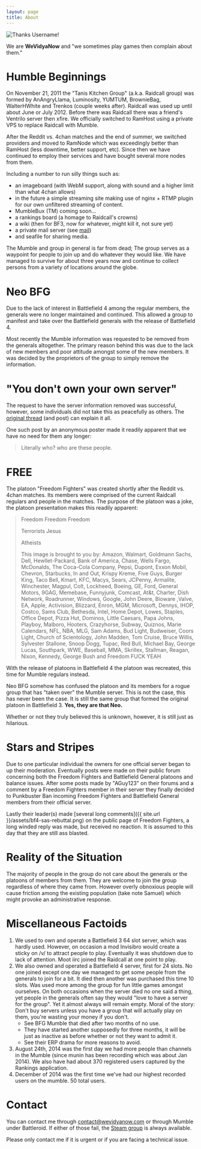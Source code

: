 ```yaml
---
layout: page
title: About
---
```


<img title="Thanks Username!" src="{{ site.baseurl }}/assets/wvn.png" class="center">

<p class="center">We are <strong>WeVidyaNow</strong> and "we sometimes play games then complain about them."</p>

# Humble Beginnings

On November 21, 2011 the "Tanis Kitchen Group" (a.k.a. Raidcall group) was formed by AnAngryLlama, Luminosity, YUMTUM, BrownieBag, WalterHWhite and Trenkos (couple weeks after). Raidcall was used up until about June or July 2012. Before there was Raidcall there was a friend's Ventrilo server then xfire. We officially switched to RamHost using a private VPS to replace Raidcall with Mumble.

After the Reddit vs. 4chan matches and the end of summer, we switched providers and moved to RamNode which was exceedingly better than RamHost (less downtime, better support, etc). Since then we have continued to employ their services and have bought several more nodes from them. 

Including a number to run silly things such as:

* <span class="strike">an imageboard (with WebM support, along with sound and a higher limit than what 4chan allows)</span>
* in the future a simple streaming site making use of nginx + RTMP plugin for our own unfiltered streaming of content.
* MumbleBux (TM) coming soon...
* a rankings board (a homage to Raidcall's crowns)
* <span class="strike">a wiki (then for BF3, now for whatever, <span class="spoiler">might kill it, not sure yet</span>)</span>
* a private mail server (see [mail](/mail))
* and seafile for sharing media.

The Mumble and group in general is far from dead; The group serves as a waypoint for people to join up and do whatever they would like. We have managed to survive for about three years now and continue to collect persons from a variety of locations around the globe.

# Neo BFG

Due to the lack of interest in Battlefield 4 among the regular members, the generals were no longer maintained and continued. This allowed a group to manifest and take over the Battlefield generals with the release of Battlefield 4. 

Most recently the Mumble information was requested to be removed from the generals altogether. The primary reason behind this was due to the lack of new members and poor attitude amongst some of the new members. It was decided by the proprietors of the group to simply remove the information.

# "You don't own your own server"

The request to have the server information removed was successful, however, some individuals did not take this as peacefully as others. The [original thread](http://archive.foolz.us/vg/thread/60128106/#60215995) (and post) can explain it all.

One such post by an anonymous poster made it readily apparent that we have no need for them any longer:

> Literally who? who are these people. 

# FREE

The platoon "Freedom Fighters" was created shortly after the Reddit vs. 4chan matches. Its members were comprised of the current Raidcall regulars and people in the matches. The purpose of the platoon was a joke, the platoon presentation makes this readily apparent:

> Freedom Freedom Freedom
> 
> Terrorists Jesus
> 
> Atheists
> 
> This image is brought to you by: Amazon, Walmart, Goldmann Sachs, Dell, Hewllet-Packard, Bank of America, Chase, Wells Fargo, McDonalds, The Coca-Cola Company, Pepsi, Dupont, Exxon Mobil, Chevron, Starbucks, In and Out, Krispy Kreme, Five Guys, Burger King, Taco Bell, Kmart, KFC, Macys, Sears, JCPenny, Armalite, Winchester, Magpul, Colt, Lockheed, Boeing, GE, Ford, General Motors, 9GAG, Memebase, Funnyjunk, Comcast, At&t, Charter, Dish Network, Roadrunner, Windows, Google, John Deere, Bioware ,Valve, EA, Apple, Activision, Blizzard, Enron, MGM, Microsoft, Dennys, IHOP, Costco, Sams Club, Bethesda, Intel, Home Depot, Lowes, Staples, Office Depot, Pizza Hut, Dominos, Little Caesars, Papa Johns, Playboy, Malboro, Hooters, Crazyhorse, Subway, Quiznos, Marie Calendars, NFL, NBA, MLG, Sam Adams, Bud Light, Budweiser, Coors Light, Church of Scientology, John Madden, Tom Cruise, Bruce Willis, Sylvester Stallone, Snoop Dogg, Tupac, Red Bull, Michael Bay, George Lucas, Southpark, WWE, Baseball, MMA, Skrillex, Stallman, Reagan, Nixon, Kennedy, George Bush and Freedom FUCK YEAH 

With the release of platoons in Battlefield 4 the platoon was recreated, this time for Mumble regulars instead.

Neo BFG somehow has confused the platoon and its members for a rogue group that has "taken over" the Mumble server. This is not the case, this has never been the case. It is still the same group that formed the original platoon in Battlefield 3. **Yes, they are that Neo.**

Whether or not they truly believed this is unknown, however, it is still just as hilarious.

# Stars and Stripes

Due to one particular individual the owners for one official server began to up their moderation. Eventually posts were made on their public forum concerning both the Freedom Fighters and Battlefield General platoons and balance issues. After some posts made by "AGuy123" on their forums and a comment by a Freedom Fighters member in their server they finally decided to Punkbuster Ban incoming Freedom Fighters and Battlefield General members from their official server. 

Lastly their leader(s) made [several long comments]({{ site.url }}/assets/bf4-sas-rebuttal.png) on the public page of Freedom Fighters, a long winded reply was made, but received no reaction. It is assumed to this day that they are still ass blasted.

# Reality of the Situation

The majority of people in the group do not care about the generals or the platoons of members from them. They are welcome to join the group regardless of where they came from. However overly obnoxious people will cause friction among the existing population <span class="spoiler">(take note Samuel)</span> which might provoke an administrative response.

# Miscellaneous Factoids

1. We used to own and operate a Battlefield 3 64 slot server, which was hardly used. However, on occasion a mod Invisibro would create a sticky on /v/ to attract people to play. Eventually it was shutdown due to lack of attention. Moot iirc joined the Raidcall at one point to play.
2. We also owned and operated a Battlefield 4 server, first for 24 slots. No one joined except one day we managed to get some people from the generals to join for a bit. It died then another was purchased this time 10 slots. Was used more among the group for fun little games amongst ourselves. On both occasions when the server died no one said a thing, yet people in the generals often say they would "love to have a server for the group". Yet it almost always will remain empty. Moral of the story: Don't buy servers unless you have a group that will actually play on them, you're wasting your money if you don't.
	* See BFG Mumble that died after two months of <span class="spoiler">no</span> use.
	* They have started another supposedly for three months, it will be just as inactive as before whether or not they want to admit it.
	* See their ERP drama for more reasons to avoid.
3. August 24th, 2014 was the first day we had more people than channels in the Mumble (since munin has been recording which was about Jan 2014). We also have had about 370 registered users captured by the Rankings application.
4. December of 2014 was the first time we've had our highest recorded users on the mumble. 50 total users.

# Contact

You can contact me through [contact@wevidyanow.com](mailto:contact@wevidyanow.com) or through Mumble under Battleroid. If either of those fail, the [Steam group](http://steamcommunity.com/groups/wevidyanow) is always available.

Please only contact me if it is urgent or if you are facing a technical issue.
